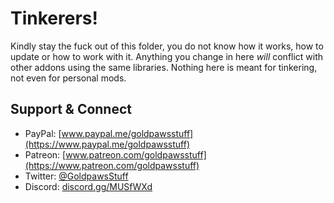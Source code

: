 # **Tinkerers!**
Kindly stay the fuck out of this folder, you do not know how it works, how to update or how to work with it. Anything you change in here _will_ conflict with other addons using the same libraries. Nothing here is meant for tinkering, not even for personal mods. 

## **Support & Connect**
* PayPal: [www.paypal.me/goldpawsstuff](https://www.paypal.me/goldpawsstuff)  
* Patreon: [www.patreon.com/goldpawsstuff](https://www.patreon.com/goldpawsstuff)  
* Twitter: [@GoldpawsStuff](https://twitter.com/goldpawsstuff)  
* Discord: [discord.gg/MUSfWXd](https://discord.gg/MUSfWXd)  
